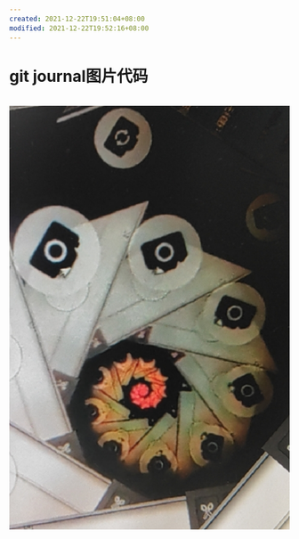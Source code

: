 ```yaml
---
created: 2021-12-22T19:51:04+08:00
modified: 2021-12-22T19:52:16+08:00
---
```


# git journal图片代码
![]()
![](/images/mmexport1640057557456.jpg)
